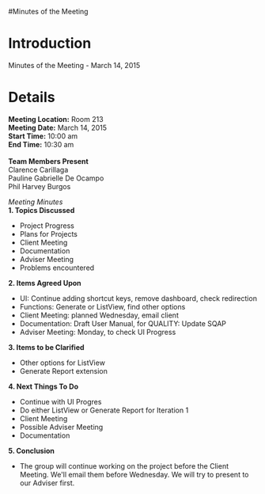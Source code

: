 #Minutes of the Meeting

# Introduction #

Minutes of the Meeting - March 14, 2015


# Details #

**Meeting Location:** Room 213<br>
<b>Meeting Date:</b> March 14, 2015<br>
<b>Start Time:</b> 10:00 am<br>
<b>End Time:</b> 10:30 am<br><br>
<b>Team Members Present</b><br>
Clarence Carillaga<br>
Pauline Gabrielle De Ocampo<br>
Phil Harvey Burgos<br>

<i>Meeting Minutes</i><br>
<b>1. Topics Discussed</b><br>
- Project Progress<br>
- Plans for Projects<br>
- Client Meeting<br>
- Documentation<br>
- Adviser Meeting<br>
- Problems encountered<br>

<b>2. Items Agreed Upon</b><br>
- UI: Continue adding shortcut keys, remove dashboard, check redirection <br>
- Functions: Generate or ListView, find other options<br>
- Client Meeting: planned Wednesday, email client<br>
- Documentation: Draft User Manual, for QUALITY: Update SQAP<br>
- Adviser Meeting: Monday, to check UI Progress<br>


<b>3. Items to be Clarified</b><br>
- Other options for ListView<br>
- Generate Report extension<br>

<b>4. Next Things To Do</b><br>
- Continue with UI Progres<br>
- Do either ListView or Generate Report for Iteration 1<br>
- Client Meeting<br>
- Possible Adviser Meeting<br>
- Documentation<br>

<b>5. Conclusion</b><br>
- The group will continue working on the project before the Client Meeting. We'll email them before Wednesday. We will try to present to our Adviser first.
